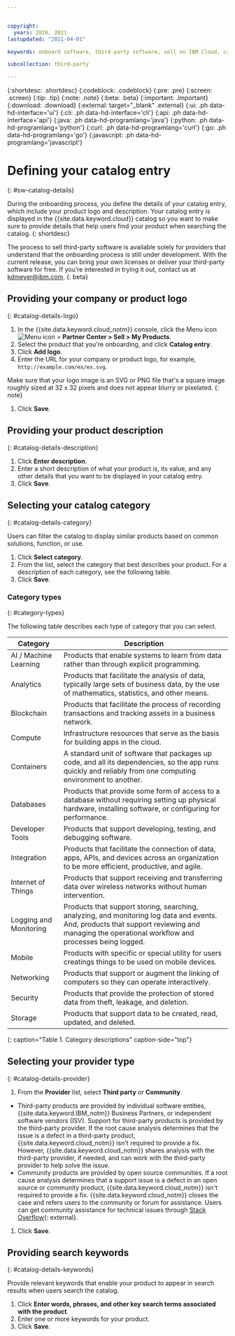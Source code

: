 ```yaml
---


copyright:
  years: 2020, 2021
lastupdated: "2021-04-01"

keywords: onboard software, third-party software, sell on IBM Cloud, catalog details, software, partner, sellers, partner center, catalog, product lifecycle, logo, catalog entry

subcollection: third-party

---
```


{:shortdesc: .shortdesc}
{:codeblock: .codeblock}
{:pre: .pre}
{:screen: .screen}
{:tip: .tip}
{:note: .note}
{:beta: .beta}
{:important: .important}
{:download: .download}
{:external: target="_blank" .external}
{:ui: .ph data-hd-interface='ui'}
{:cli: .ph data-hd-interface='cli'}
{:api: .ph data-hd-interface='api'}
{:java: .ph data-hd-programlang='java'}
{:python: .ph data-hd-programlang='python'}
{:curl: .ph data-hd-programlang='curl'}
{:go: .ph data-hd-programlang='go'}
{:javascript: .ph data-hd-programlang='javascript'}

# Defining your catalog entry 
{: #sw-catalog-details}

During the onboarding process, you define the details of your catalog entry, which include your product logo and description. Your catalog entry is displayed in the {{site.data.keyword.cloud}} catalog so you want to make sure to provide details that help users find your product when searching the catalog. 
{: shortdesc}

The process to sell third-party software is available solely for providers that understand that the onboarding process is still under development. With the current release, you can bring your own licenses or deliver your third-party software for free. If you’re interested in trying it out, contact us at kdmeyer@ibm.com.
{: beta}

## Providing your company or product logo
{: #catalog-details-logo}

1. In the {{site.data.keyword.cloud_notm}} console, click the Menu icon ![Menu icon](../icons/icon_hamburger.svg) > **Partner Center > Sell > My Products**.
1. Select the product that you're onboarding, and click **Catalog entry**.
1. Click **Add logo**. 
1. Enter the URL for your company or product logo, for example, `http://example.com/ex/ex.svg`. 

  Make sure that your logo image is an SVG or PNG file that's a square image roughly sized at 32 x 32 pixels and does not appear blurry or pixelated. 
  {: note}

1. Click **Save**.

## Providing your product description
{: #catalog-details-description}

1. Click **Enter description**. 
1. Enter a short description of what your product is, its value, and any other details that you want to be displayed in your catalog entry. 
1. Click **Save**. 

## Selecting your catalog category
{: #catalog-details-category}

Users can filter the catalog to display similar products based on common solutions, function, or use.  

1. Click **Select category**. 
1. From the list, select the category that best describes your product. For a description of each category, see the following table.
1. Click **Save**. 

### Category types
{: #category-types}

The following table describes each type of category that you can select.

| Category | Description |
|----------|------------|
| AI / Machine Learning | Products that enable systems to learn from data rather than through explicit programming. |
| Analytics | Products that facilitate the analysis of data, typically large sets of business data, by the use of mathematics, statistics, and other means. |
| Blockchain | Products that facilitate the process of recording transactions and tracking assets in a business network. |
| Compute | Infrastructure resources that serve as the basis for building apps in the cloud. |
| Containers | A standard unit of software that packages up code, and all its dependencies, so the app runs quickly and reliably from one computing environment to another. |
| Databases | Products that provide some form of access to a database without requiring setting up physical hardware, installing software, or configuring for performance. |
| Developer Tools | Products that support developing, testing, and debugging software. |
| Integration | Products that facilitate the connection of data, apps, APIs, and devices across an organization to be more efficient, productive, and agile. |
| Internet of Things | Products that support receiving and transferring data over wireless networks without human intervention. |
| Logging and Monitoring | Products that support storing, searching, analyzing, and monitoring log data and events. And, products that support reviewing and managing the operational workflow and processes being logged. |
| Mobile| Products with specific or special utility for users creatings things to be used on mobile devices. |
| Networking | Products that support or augment the linking of computers so they can operate interactively. |
| Security | Products that provide the protection of stored data from theft, leakage, and deletion. |
| Storage | Products that support data to be created, read, updated, and deleted.|
{: caption="Table 1. Category descriptions" caption-side="top"} 

## Selecting your provider type
{: #catalog-details-provider}

1. From the **Provider** list, select **Third party** or **Community**. 

  * Third-party products are provided by individual software entities, {{site.data.keyword.IBM_notm}} Business Partners, or independent software vendors (ISV). Support for third-party products is provided by the third-party provider. If the root cause analysis determines that the issue is a defect in a third-party product, {{site.data.keyword.cloud_notm}} isn't required to provide a fix. However, {{site.data.keyword.cloud_notm}} shares analysis with the third-party provider, if needed, and can work with the third-party provider to help solve the issue.
  * Community products are provided by open source communities. If a root cause analysis determines that a support issue is a defect in an open source or community product, {{site.data.keyword.cloud_notm}} isn't required to provide a fix. {{site.data.keyword.cloud_notm}} closes the case and refers users to the community or forum for assistance. Users can get community assistance for technical issues through [Stack Overflow](https://stackoverflow.com/questions/tagged/ibm-cloud){: external}. 
  
1. Click **Save**. 


## Providing search keywords
{: #catalog-details-keywords}

Provide relevant keywords that enable your product to appear in search results when users search the catalog. 

1. Click **Enter words, phrases, and other key search terms associated with the product**. 
1. Enter one or more keywords for your product.
1. Click **Save**.


 